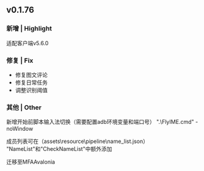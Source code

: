 ## v0.1.76
### 新增 | Highlight

适配客户端v5.6.0

### 修复 | Fix

* 修复图文评论
* 修复日常任务
* 调整识别阈值

### 其他 | Other

新增开始前脚本输入法切换（需要配置adb环境变量和端口号）
".\FlyIME.cmd" -noWindow

成员列表可在（assets\resource\pipeline\name_list.json）
"NameList"和"CheckNameList"中额外添加

迁移至MFAAvalonia
